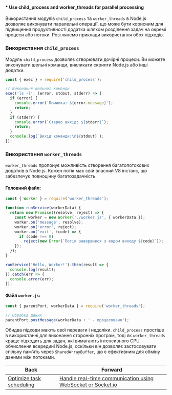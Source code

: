 #### * Use child_process and worker_threads for parallel processing

Використання модулів `child_process` та `worker_threads` в Node.js дозволяє виконувати паралельні операції, що може бути корисним для підвищення продуктивності додатка шляхом розділення задач на окремі процеси або потоки. Розглянемо приклади використання обох підходів.

### Використання `child_process`

Модуль `child_process` дозволяє створювати дочірні процеси. Ви можете виконувати шельні команди, викликати скрипти Node.js або інші додатки.

```javascript
const { exec } = require('child_process');

// Виконання шельної команди
exec('ls -l', (error, stdout, stderr) => {
  if (error) {
    console.error(`Помилка: ${error.message}`);
    return;
  }
  if (stderr) {
    console.error(`Стерео вихід: ${stderr}`);
    return;
  }
  console.log(`Вихід команди:\n${stdout}`);
});
```

### Використання `worker_threads`

`worker_threads` пропонує можливість створення багатопотокових додатків в Node.js. Кожен потік має свій власний V8 інстанс, що забезпечує повноцінну багатозадачність.

#### Головний файл:
```javascript
const { Worker } = require('worker_threads');

function runService(workerData) {
  return new Promise((resolve, reject) => {
    const worker = new Worker('./worker.js', { workerData });
    worker.on('message', resolve);
    worker.on('error', reject);
    worker.on('exit', (code) => {
      if (code !== 0)
        reject(new Error(`Потік завершився з кодом виходу ${code}`));
    });
  });
}

runService('Hello, Worker!').then(result => {
  console.log(result);
}).catch(err => {
  console.error(err);
});
```

#### Файл `worker.js`:
```javascript
const { parentPort, workerData } = require('worker_threads');

// Обробка даних
parentPort.postMessage(workerData + ' - процесовано');
```

Обидва підходи мають свої переваги і недоліки. `child_process` простіше в використанні для виконання сторонніх програм, тоді як `worker_threads` краще підходить для задач, які вимагають інтенсивного CPU обчислення всередині Node.js, оскільки він дозволяє застосовувати спільну пам’ять через `SharedArrayBuffer`, що є ефективним для обміну даними між потоками.

| Back | Forward |
|---|---|
| [Optimize task scheduling](/ua/middle/nodejs/scheduling-optimization.md)  | [Handle real-time communication using WebSocket or Socket.io](/ua/middle/nodejs/handle-realtime-communication-using-websocket-or-socketio.md) |